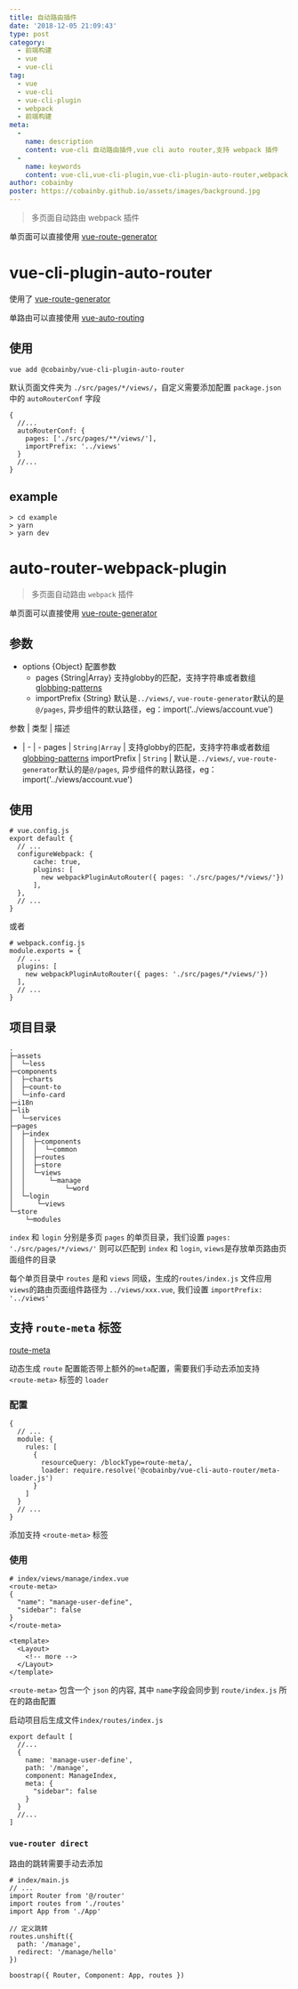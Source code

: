 ```yaml
---
title: 自动路由插件
date: '2018-12-05 21:09:43'
type: post
category:
  - 前端构建
  - vue
  - vue-cli
tag: 
  - vue
  - vue-cli
  - vue-cli-plugin
  - webpack
  - 前端构建
meta:
  -
    name: description
    content: vue-cli 自动路由插件,vue cli auto router,支持 webpack 插件
  -
    name: keywords
    content: vue-cli,vue-cli-plugin,vue-cli-plugin-auto-router,webpack,auto router
author: cobainby
poster: https://cobainby.github.io/assets/images/background.jpg
---
```


> 多页面自动路由 webpack 插件

单页面可以直接使用 [vue-route-generator](https://github.com/ktsn/vue-route-generator)

<!-- more -->

#  vue-cli-plugin-auto-router

使用了 [vue-route-generator](https://github.com/ktsn/vue-route-generator)

单路由可以直接使用 [vue-auto-routing](https://github.com/ktsn/vue-auto-routing)

## 使用

```
vue add @cobainby/vue-cli-plugin-auto-router
```

默认页面文件夹为 `./src/pages/*/views/`，自定义需要添加配置 `package.json` 中的 `autoRouterConf` 字段

```
{
  //...
  autoRouterConf: {
    pages: ['./src/pages/**/views/'],
    importPrefix: '../views'
  }
  //...
}
```

## example

```
> cd example
> yarn
> yarn dev
```


# auto-router-webpack-plugin

> 多页面自动路由 `webpack` 插件

单页面可以直接使用 [vue-route-generator](https://github.com/ktsn/vue-route-generator)
  
## 参数

 * options {Object} 配置参数
    * pages {String|Array} 支持globby的匹配，支持字符串或者数组 [globbing-patterns](https://github.com/sindresorhus/globby#globbing-patterns)
    * importPrefix {String} 默认是`../views/`, `vue-route-generator`默认的是`@/pages`, 异步组件的默认路径，eg：import('../views/account.vue')

参数 | 类型 | 描述
- | - | -
pages | `String|Array` |  支持globby的匹配，支持字符串或者数组 [globbing-patterns](https://github.com/sindresorhus/globby#globbing-patterns)
importPrefix | `String` | 默认是`../views/`, `vue-route-generator`默认的是`@/pages`, 异步组件的默认路径，eg：import('../views/account.vue')

## 使用

```
# vue.config.js
export default {
  // ...
  configureWebpack: {
      cache: true,
      plugins: [
        new webpackPluginAutoRouter({ pages: './src/pages/*/views/'})
      ],
  },
  // ...
}
```

或者

```
# webpack.config.js
module.exports = {
  // ...
  plugins: [
    new webpackPluginAutoRouter({ pages: './src/pages/*/views/'})
  ],
  // ...
}
```

## 项目目录

```
.
├─assets
│  └─less
├─components
│  ├─charts
│  ├─count-to
│  └─info-card
├─i18n
├─lib
│  └─services
├─pages
│  ├─index
│  │  ├─components
│  │  │  └─common
│  │  ├─routes
│  │  ├─store
│  │  └─views
│  │      └─manage
│  │          └─word
│  └─login
│      └─views
└─store
    └─modules
```

`index` 和 `login` 分别是多页 `pages` 的单页目录，我们设置 `pages: './src/pages/*/views/'` 则可以匹配到 `index` 和 `login`, `views`是存放单页路由页面组件的目录

每个单页目录中 `routes` 是和 `views` 同级，生成的`routes/index.js` 文件应用 `views`的路由页面组件路径为 `../views/xxx.vue`, 我们设置 `importPrefix: '../views'`

## 支持 `route-meta` 标签

[route-meta](https://github.com/ktsn/vue-route-generator#route-meta)

动态生成 `route` 配置能否带上额外的`meta`配置，需要我们手动去添加支持 `<route-meta>` 标签的 `loader`

### 配置

```
{
  // ...
  module: {
    rules: [
      {
        resourceQuery: /blockType=route-meta/,
        loader: require.resolve('@cobainby/vue-cli-auto-router/meta-loader.js')
      }
    ]
  }
  // ...
}
```

添加支持 `<route-meta>` 标签

### 使用

```
# index/views/manage/index.vue
<route-meta>
{
  "name": "manage-user-define",
  "sidebar": false
}
</route-meta>

<template>
  <Layout>
    <!-- more -->
  </Layout>
</template>
```

`<route-meta>` 包含一个 `json` 的内容, 其中 `name`字段会同步到 `route/index.js` 所在的路由配置

启动项目后生成文件`index/routes/index.js`

```
export default [
  //...
  {
    name: 'manage-user-define',
    path: '/manage',
    component: ManageIndex,
    meta: {
      "sidebar": false
    }
  }
  //...
]
```

### `vue-router direct`

路由的跳转需要手动去添加

```
# index/main.js
// ...
import Router from '@/router'
import routes from './routes'
import App from './App'

// 定义跳转
routes.unshift({
  path: '/manage',
  redirect: '/manage/hello'
})

boostrap({ Router, Component: App, routes })
```